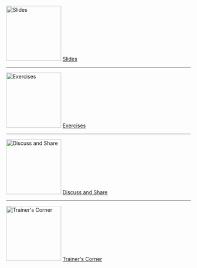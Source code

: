[<img src="https://github.wdf.sap.corp/cc-java-dev/cc-coursematerial/blob/master/Z_ReuseImages/images/training.jpg" width="150" alt="Slides"/>](http://mo-9d199bd4b.mo.sap.corp:8080/job/cc-coursematerial/lastSuccessfulBuild/artifact/Z_Presentations/cc-appdev-java.pdf) [Slides](http://mo-9d199bd4b.mo.sap.corp:8080/job/cc-coursematerial/lastSuccessfulBuild/artifact/Z_Presentations/cc-appdev-java.pdf) 
***
[<img src="https://github.wdf.sap.corp/cc-java-dev/cc-coursematerial/blob/master/Z_ReuseImages/images/yourTurn.jpg" width="150" alt="Exercises"/>](https://github.wdf.sap.corp/cc-java-dev/cc-coursematerial/wiki/Exercises) [Exercises](https://github.wdf.sap.corp/cc-java-dev/cc-coursematerial/wiki/Exercises) 
***
[<img src="https://github.wdf.sap.corp/cc-java-dev/cc-coursematerial/blob/master/Z_ReuseImages/images/share.jpg" width="150" alt="Discuss and Share"/>](https://jam4.sapjam.com/groups/about_page/qXGUpaYj8Jn3pPCB9xdXiE) [Discuss and Share](https://jam4.sapjam.com/groups/about_page/qXGUpaYj8Jn3pPCB9xdXiE) 
***
[<img src="https://github.wdf.sap.corp/cc-java-dev/cc-coursematerial/blob/master/Z_ReuseImages/images/trainersCorner.jpg" width="150" alt="Trainer's Corner"/>](https://github.wdf.sap.corp/cc-java-dev/cc-coursematerial/wiki/Trainer-Guide) [Trainer's Corner](https://github.wdf.sap.corp/cc-java-dev/cc-coursematerial/wiki/Trainer-Guide)
